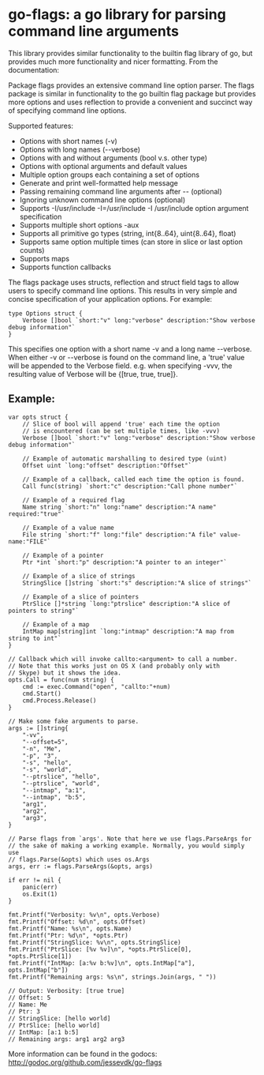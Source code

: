 go-flags: a go library for parsing command line arguments
=========================================================

This library provides similar functionality to the builtin flag library of
go, but provides much more functionality and nicer formatting. From the
documentation:

Package flags provides an extensive command line option parser.
The flags package is similar in functionality to the go builtin flag package
but provides more options and uses reflection to provide a convenient and
succinct way of specifying command line options.

Supported features:
* Options with short names (-v)
* Options with long names (--verbose)
* Options with and without arguments (bool v.s. other type)
* Options with optional arguments and default values
* Multiple option groups each containing a set of options
* Generate and print well-formatted help message
* Passing remaining command line arguments after -- (optional)
* Ignoring unknown command line options (optional)
* Supports -I/usr/include -I=/usr/include -I /usr/include option argument specification
* Supports multiple short options -aux
* Supports all primitive go types (string, int{8..64}, uint{8..64}, float)
* Supports same option multiple times (can store in slice or last option counts)
* Supports maps
* Supports function callbacks

The flags package uses structs, reflection and struct field tags
to allow users to specify command line options. This results in very simple
and concise specification of your application options. For example:

    type Options struct {
        Verbose []bool `short:"v" long:"verbose" description:"Show verbose debug information"`
    }

This specifies one option with a short name -v and a long name --verbose.
When either -v or --verbose is found on the command line, a 'true' value
will be appended to the Verbose field. e.g. when specifying -vvv, the
resulting value of Verbose will be {[true, true, true]}.

Example:
--------
	var opts struct {
		// Slice of bool will append 'true' each time the option
		// is encountered (can be set multiple times, like -vvv)
		Verbose []bool `short:"v" long:"verbose" description:"Show verbose debug information"`

		// Example of automatic marshalling to desired type (uint)
		Offset uint `long:"offset" description:"Offset"`

		// Example of a callback, called each time the option is found.
		Call func(string) `short:"c" description:"Call phone number"`

		// Example of a required flag
		Name string `short:"n" long:"name" description:"A name" required:"true"`

		// Example of a value name
		File string `short:"f" long:"file" description:"A file" value-name:"FILE"`

		// Example of a pointer
		Ptr *int `short:"p" description:"A pointer to an integer"`

		// Example of a slice of strings
		StringSlice []string `short:"s" description:"A slice of strings"`

		// Example of a slice of pointers
		PtrSlice []*string `long:"ptrslice" description:"A slice of pointers to string"`

		// Example of a map
		IntMap map[string]int `long:"intmap" description:"A map from string to int"`
	}

	// Callback which will invoke callto:<argument> to call a number.
	// Note that this works just on OS X (and probably only with
	// Skype) but it shows the idea.
	opts.Call = func(num string) {
		cmd := exec.Command("open", "callto:"+num)
		cmd.Start()
		cmd.Process.Release()
	}

	// Make some fake arguments to parse.
	args := []string{
		"-vv",
		"--offset=5",
		"-n", "Me",
		"-p", "3",
		"-s", "hello",
		"-s", "world",
		"--ptrslice", "hello",
		"--ptrslice", "world",
		"--intmap", "a:1",
		"--intmap", "b:5",
		"arg1",
		"arg2",
		"arg3",
	}

	// Parse flags from `args'. Note that here we use flags.ParseArgs for
	// the sake of making a working example. Normally, you would simply use
	// flags.Parse(&opts) which uses os.Args
	args, err := flags.ParseArgs(&opts, args)

	if err != nil {
		panic(err)
		os.Exit(1)
	}

	fmt.Printf("Verbosity: %v\n", opts.Verbose)
	fmt.Printf("Offset: %d\n", opts.Offset)
	fmt.Printf("Name: %s\n", opts.Name)
	fmt.Printf("Ptr: %d\n", *opts.Ptr)
	fmt.Printf("StringSlice: %v\n", opts.StringSlice)
	fmt.Printf("PtrSlice: [%v %v]\n", *opts.PtrSlice[0], *opts.PtrSlice[1])
	fmt.Printf("IntMap: [a:%v b:%v]\n", opts.IntMap["a"], opts.IntMap["b"])
	fmt.Printf("Remaining args: %s\n", strings.Join(args, " "))

	// Output: Verbosity: [true true]
	// Offset: 5
	// Name: Me
	// Ptr: 3
	// StringSlice: [hello world]
	// PtrSlice: [hello world]
	// IntMap: [a:1 b:5]
	// Remaining args: arg1 arg2 arg3

More information can be found in the godocs: <http://godoc.org/github.com/jessevdk/go-flags>
